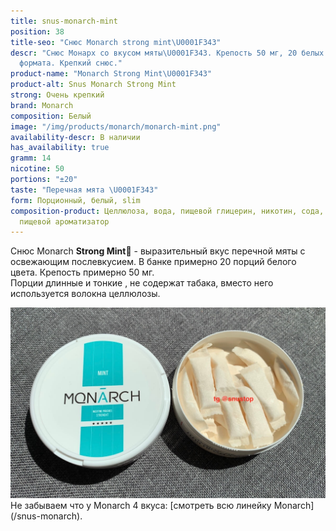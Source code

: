 ```yaml
---
title: snus-monarch-mint
position: 38
title-seo: "Снюс Monarch strong mint\U0001F343"
descr: "Снюс Монарх со вкусом мяты\U0001F343. Крепость 50 мг, 20 белых порций слим
  формата. Крепкий снюс."
product-name: "Monarch Strong Mint\U0001F343"
product-alt: Snus Monarch Strong Mint
strong: Очень крепкий
brand: Monarch
composition: Белый
image: "/img/products/monarch/monarch-mint.png"
availability-descr: В наличии
has_availability: true
gramm: 14
nicotine: 50
portions: "±20"
taste: "Перечная мята \U0001F343"
form: Порционный, белый, slim
composition-product: Целлюлоза, вода, пищевой глицерин, никотин, сода, карбонат натрия,
  пищевой ароматизатор
---
```


Снюс Monarch <b>Strong Mint🍃</b> - выразительный вкус перечной мяты с освежающим послевкусием. В банке примерно 20 порций белого цвета. Крепость примерно 50 мг.<br>
Порции длинные и тонкие , не содержат табака, вместо него используется волокна целлюлозы.
<div class="mb-3">
<img class="img-fluid" src="/img/products/monarch/monarch-mint-open.JPG" alt="Снюс Монарх Strong Mint">
</div>
Не забываем что у Monarch 4 вкуса: [смотреть всю линейку Monarch](/snus-monarch).